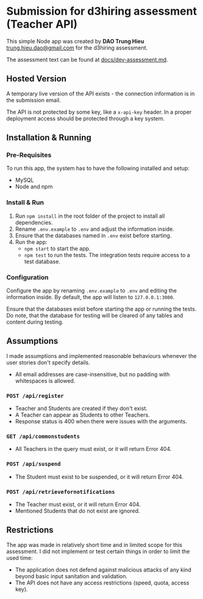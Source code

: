 # Submission for d3hiring assessment (Teacher API)

This simple Node app was created by **DAO Trung Hieu** <trung.hieu.dao@gmail.com> for the d3hiring assessment.

The assessment text can be found at [docs/dev-assessment.md](docs/dev-assessment.md).

## Hosted Version

A temporary live version of the API exists - the connection information is in the submission email.

The API is not protected by some key, like a `x-api-key` header. In a proper deployment access should be protected through a key system.

## Installation & Running

### Pre-Requisites

To run this app, the system has to have the following installed and setup:
- MySQL
- Node and npm

### Install & Run

1. Run `npm install` in the root folder of the project to install all dependencies.
2. Rename `.env.example` to `.env` and adjust the information inside.
3. Ensure that the databases named in `.env` exist before starting.
4. Run the app:
    - `npm start` to start the app.
    - `npm test` to run the tests. The integration tests require access to a test database.

### Configuration

Configure the app by renaming `.env.example` to `.env` and editing the information inside.
By default, the app will listen to `127.0.0.1:3000`.

Ensure that the databases exist before starting the app or running the tests. Do note, that the database for testing will be cleared of any tables and content during testing.

## Assumptions

I made assumptions and implemented reasonable behaviours whenever the user stories don't specify details.

- All email addresses are case-insensitive, but no padding with whitespaces is allowed.

### `POST /api/register`

- Teacher and Students are created if they don't exist.
- A Teacher can appear as Students to other Teachers.
- Response status is 400 when there were issues with the arguments.

### `GET /api/commonstudents`

- All Teachers in the query must exist, or it will return Error 404.

### `POST /api/suspend`

- The Student must exist to be suspended, or it will return Error 404.

### `POST /api/retrievefornotifications`

- The Teacher must exist, or it will return Error 404.
- Mentioned Students that do not exist are ignored.

## Restrictions

The app was made in relatively short time and in limited scope for this assessment. I did not implement or test certain things in order to limit the used time:

- The application does not defend against malicious attacks of any kind beyond basic input sanitation and validation.
- The API does not have any access restrictions (speed, quota, access key).
